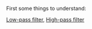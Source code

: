 First some things to understand:

[Low-pass filter](https://en.wikipedia.org/wiki/Low-pass_filter), [High-pass filter](https://en.wikipedia.org/wiki/High-pass_filter)
